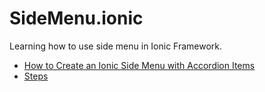 # SideMenu.ionic
Learning how to use side menu in Ionic Framework.

- [How to Create an Ionic Side Menu with Accordion Items](https://youtu.be/gNWOR52X3SU "How to Create an Ionic Side Menu with Accordion Items")
- [Steps](steps.sh "Each step that I made")